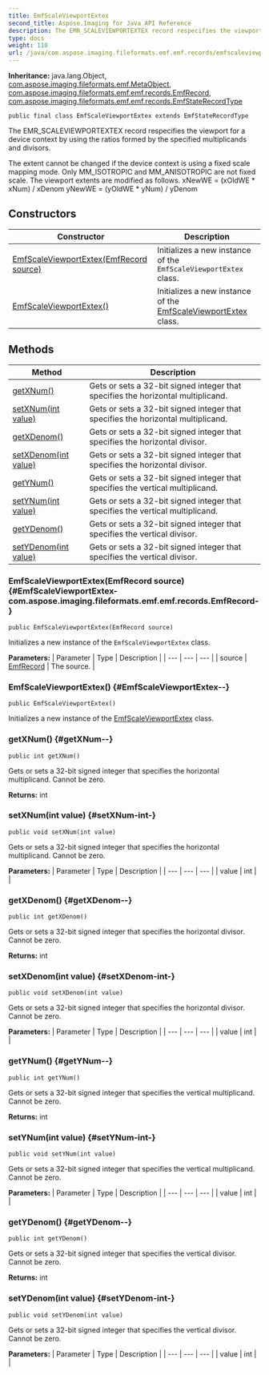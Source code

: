 ```yaml
---
title: EmfScaleViewportExtex
second_title: Aspose.Imaging for Java API Reference
description: The EMR_SCALEVIEWPORTEXTEX record respecifies the viewport for a device context by using the ratios formed by the specified multiplicands and divisors.
type: docs
weight: 110
url: /java/com.aspose.imaging.fileformats.emf.emf.records/emfscaleviewportextex/
---
```

**Inheritance:**
java.lang.Object, [com.aspose.imaging.fileformats.emf.MetaObject](../../com.aspose.imaging.fileformats.emf/metaobject), [com.aspose.imaging.fileformats.emf.emf.records.EmfRecord](../../com.aspose.imaging.fileformats.emf.emf.records/emfrecord), [com.aspose.imaging.fileformats.emf.emf.records.EmfStateRecordType](../../com.aspose.imaging.fileformats.emf.emf.records/emfstaterecordtype)
```
public final class EmfScaleViewportExtex extends EmfStateRecordType
```

The EMR\_SCALEVIEWPORTEXTEX record respecifies the viewport for a device context by using the ratios formed by the specified multiplicands and divisors.

The extent cannot be changed if the device context is using a fixed scale mapping mode. Only MM\_ISOTROPIC and MM\_ANISOTROPIC are not fixed scale. The viewport extents are modified as follows. xNewWE = (xOldWE \* xNum) / xDenom yNewWE = (yOldWE \* yNum) / yDenom
## Constructors

| Constructor | Description |
| --- | --- |
| [EmfScaleViewportExtex(EmfRecord source)](#EmfScaleViewportExtex-com.aspose.imaging.fileformats.emf.emf.records.EmfRecord-) | Initializes a new instance of the `EmfScaleViewportExtex` class. |
| [EmfScaleViewportExtex()](#EmfScaleViewportExtex--) | Initializes a new instance of the [EmfScaleViewportExtex](../../com.aspose.imaging.fileformats.emf.emf.records/emfscaleviewportextex) class. |
## Methods

| Method | Description |
| --- | --- |
| [getXNum()](#getXNum--) | Gets or sets a 32-bit signed integer that specifies the horizontal multiplicand. |
| [setXNum(int value)](#setXNum-int-) | Gets or sets a 32-bit signed integer that specifies the horizontal multiplicand. |
| [getXDenom()](#getXDenom--) | Gets or sets a 32-bit signed integer that specifies the horizontal divisor. |
| [setXDenom(int value)](#setXDenom-int-) | Gets or sets a 32-bit signed integer that specifies the horizontal divisor. |
| [getYNum()](#getYNum--) | Gets or sets a 32-bit signed integer that specifies the vertical multiplicand. |
| [setYNum(int value)](#setYNum-int-) | Gets or sets a 32-bit signed integer that specifies the vertical multiplicand. |
| [getYDenom()](#getYDenom--) | Gets or sets a 32-bit signed integer that specifies the vertical divisor. |
| [setYDenom(int value)](#setYDenom-int-) | Gets or sets a 32-bit signed integer that specifies the vertical divisor. |
### EmfScaleViewportExtex(EmfRecord source) {#EmfScaleViewportExtex-com.aspose.imaging.fileformats.emf.emf.records.EmfRecord-}
```
public EmfScaleViewportExtex(EmfRecord source)
```


Initializes a new instance of the `EmfScaleViewportExtex` class.

**Parameters:**
| Parameter | Type | Description |
| --- | --- | --- |
| source | [EmfRecord](../../com.aspose.imaging.fileformats.emf.emf.records/emfrecord) | The source. |

### EmfScaleViewportExtex() {#EmfScaleViewportExtex--}
```
public EmfScaleViewportExtex()
```


Initializes a new instance of the [EmfScaleViewportExtex](../../com.aspose.imaging.fileformats.emf.emf.records/emfscaleviewportextex) class.

### getXNum() {#getXNum--}
```
public int getXNum()
```


Gets or sets a 32-bit signed integer that specifies the horizontal multiplicand. Cannot be zero.

**Returns:**
int
### setXNum(int value) {#setXNum-int-}
```
public void setXNum(int value)
```


Gets or sets a 32-bit signed integer that specifies the horizontal multiplicand. Cannot be zero.

**Parameters:**
| Parameter | Type | Description |
| --- | --- | --- |
| value | int |  |

### getXDenom() {#getXDenom--}
```
public int getXDenom()
```


Gets or sets a 32-bit signed integer that specifies the horizontal divisor. Cannot be zero.

**Returns:**
int
### setXDenom(int value) {#setXDenom-int-}
```
public void setXDenom(int value)
```


Gets or sets a 32-bit signed integer that specifies the horizontal divisor. Cannot be zero.

**Parameters:**
| Parameter | Type | Description |
| --- | --- | --- |
| value | int |  |

### getYNum() {#getYNum--}
```
public int getYNum()
```


Gets or sets a 32-bit signed integer that specifies the vertical multiplicand. Cannot be zero.

**Returns:**
int
### setYNum(int value) {#setYNum-int-}
```
public void setYNum(int value)
```


Gets or sets a 32-bit signed integer that specifies the vertical multiplicand. Cannot be zero.

**Parameters:**
| Parameter | Type | Description |
| --- | --- | --- |
| value | int |  |

### getYDenom() {#getYDenom--}
```
public int getYDenom()
```


Gets or sets a 32-bit signed integer that specifies the vertical divisor. Cannot be zero.

**Returns:**
int
### setYDenom(int value) {#setYDenom-int-}
```
public void setYDenom(int value)
```


Gets or sets a 32-bit signed integer that specifies the vertical divisor. Cannot be zero.

**Parameters:**
| Parameter | Type | Description |
| --- | --- | --- |
| value | int |  |

